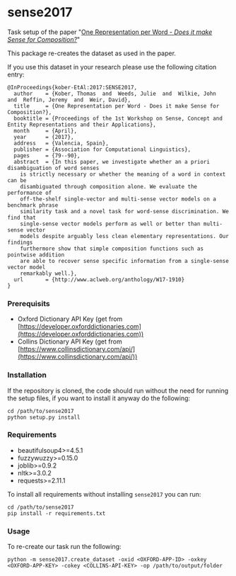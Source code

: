 # sense2017
Task setup of the paper "[One Representation per Word - _Does it make Sense for Composition?_](http://www.aclweb.org/anthology/W17-1910)"

This package re-creates the dataset as used in the paper.

If you use this dataset in your research please use the following citation entry:

```
@InProceedings{kober-EtAl:2017:SENSE2017,
  author    = {Kober, Thomas  and  Weeds, Julie  and  Wilkie, John  and  Reffin, Jeremy  and  Weir, David},
  title     = {One Representation per Word - Does it make Sense for Composition?},
  booktitle = {Proceedings of the 1st Workshop on Sense, Concept and Entity Representations and their Applications},
  month     = {April},
  year      = {2017},
  address   = {Valencia, Spain},
  publisher = {Association for Computational Linguistics},
  pages     = {79--90},
  abstract  = {In this paper, we investigate whether an a priori disambiguation of word senses
	is strictly necessary or whether the meaning of a word in context can be
	disambiguated through composition alone. We evaluate the performance of
	off-the-shelf single-vector and multi-sense vector models on a benchmark phrase
	similarity task and a novel task for word-sense discrimination. We find that
	single-sense vector models perform as well or better than multi-sense vector
	models despite arguably less clean elementary representations. Our findings
	furthermore show that simple composition functions such as pointwise addition
	are able to recover sense specific information from a single-sense vector model
	remarkably well.},
  url       = {http://www.aclweb.org/anthology/W17-1910}
}
```

### Prerequisits

* Oxford Dictionary API Key (get from [https://developer.oxforddictionaries.com](https://developer.oxforddictionaries.com))
* Collins Dictionary API Key (get from [https://www.collinsdictionary.com/api/](https://www.collinsdictionary.com/api/))

### Installation

If the repository is cloned, the code should run without the need for running the setup files, if you want to install it anyway do the following:

	cd /path/to/sense2017
	python setup.py install
	
### Requirements

* beautifulsoup4>=4.5.1
* fuzzywuzzy>=0.15.0
* joblib>=0.9.2
* nltk>=3.0.2
* requests>=2.11.1

To install all requirements without installing `sense2017` you can run:

	cd /path/to/sense2017
	pip install -r requirements.txt

### Usage

To re-create our task run the following:

	python -m sense2017.create_dataset -oxid <OXFORD-APP-ID> -oxkey <OXFORD-APP-KEY> -cokey <COLLINS-API-KEY> -op /path/to/output/folder

